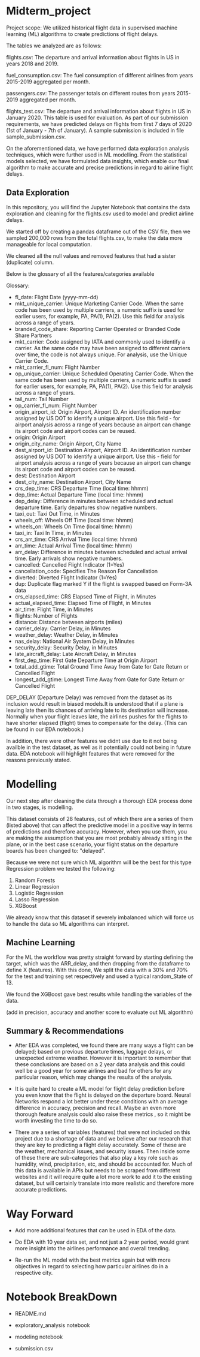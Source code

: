 # Midterm_project

Project scope: We utilized historical flight data in supervised machine learning (ML) algorithms to create predictions of flight delays.

The tables we analyzed are as follows: 

flights.csv: The departure and arrival information about flights in US in years 2018 and 2019.

fuel_consumption.csv: The fuel consumption of different airlines from years 2015-2019 aggregated per month.

passengers.csv: The passenger totals on different routes from years 2015-2019 aggregated per month.

flights_test.csv: The departure and arrival information about flights in US in January 2020. This table is used for evaluation. As part of our submission requirements, we have predicted delays on flights from first 7 days of 2020 (1st of January - 7th of January). A sample submission is included in file sample_submission.csv.

On the aforementioned data, we have performed data exploration analysis techniques, which were further used in ML modelling. From the statistical models selected, we have formulated data insights, which enable our final algorithm to make accurate and precise predictions in regard to airline flight delays.

## Data Exploration

In this repository, you will find the Jupyter Notebook that contains the data exploration and cleaning for the flights.csv used to model and predict airline delays.

We started off by creating a pandas dataframe out of the CSV file, then we sampled 200,000 rows from the total flights.csv, to make the data more manageable for local computation.

We cleaned all the null values and removed features that had a sister (duplicate) column. 

Below is the glossary of all the features/categories available

Glossary:

- fl_date: Flight Date (yyyy-mm-dd)
- mkt_unique_carrier: Unique Marketing Carrier Code. When the same code has been used by multiple carriers, a numeric suffix is used for earlier users, for example, PA, PA(1), PA(2). Use this field for analysis across a range of years.
- branded_code_share: Reporting Carrier Operated or Branded Code Share Partners
- mkt_carrier: Code assigned by IATA and commonly used to identify a carrier. As the same code may have been assigned to different carriers over time, the code is not always unique. For analysis, use the Unique Carrier Code.
- mkt_carrier_fl_num: Flight Number
- op_unique_carrier: Unique Scheduled Operating Carrier Code. When the same code has been used by multiple carriers, a numeric suffix is used for earlier users, for example, PA, PA(1), PA(2). Use this field for analysis across a range of years.
- tail_num: Tail Number
- op_carrier_fl_num: Flight Number
- origin_airport_id: Origin Airport, Airport ID. An identification number assigned by US DOT to identify a unique airport. Use this field - for airport analysis across a range of years because an airport can change its airport code and airport codes can be reused.
- origin: Origin Airport
- origin_city_name: Origin Airport, City Name
- dest_airport_id: Destination Airport, Airport ID. An identification number assigned by US DOT to identify a unique airport. Use this - field for airport analysis across a range of years because an airport can change its airport code and airport codes can be reused.
- dest: Destination Airport
- dest_city_name: Destination Airport, City Name
- crs_dep_time: CRS Departure Time (local time: hhmm)
- dep_time: Actual Departure Time (local time: hhmm)
- dep_delay: Difference in minutes between scheduled and actual departure time. Early departures show negative numbers.
- taxi_out: Taxi Out Time, in Minutes
- wheels_off: Wheels Off Time (local time: hhmm)
- wheels_on: Wheels On Time (local time: hhmm)
- taxi_in: Taxi In Time, in Minutes
- crs_arr_time: CRS Arrival Time (local time: hhmm)
- arr_time: Actual Arrival Time (local time: hhmm)
- arr_delay: Difference in minutes between scheduled and actual arrival time. Early arrivals show negative numbers.
- cancelled: Cancelled Flight Indicator (1=Yes)
- cancellation_code: Specifies The Reason For Cancellation
- diverted: Diverted Flight Indicator (1=Yes)
- dup: Duplicate flag marked Y if the flight is swapped based on Form-3A data
- crs_elapsed_time: CRS Elapsed Time of Flight, in Minutes
- actual_elapsed_time: Elapsed Time of Flight, in Minutes
- air_time: Flight Time, in Minutes
- flights: Number of Flights
- distance: Distance between airports (miles)
- carrier_delay: Carrier Delay, in Minutes
- weather_delay: Weather Delay, in Minutes
- nas_delay: National Air System Delay, in Minutes
- security_delay: Security Delay, in Minutes
- late_aircraft_delay: Late Aircraft Delay, in Minutes
- first_dep_time: First Gate Departure Time at Origin Airport
- total_add_gtime: Total Ground Time Away from Gate for Gate Return or Cancelled Flight
- longest_add_gtime: Longest Time Away from Gate for Gate Return or Cancelled Flight

DEP_DELAY (Departure Delay) was removed from the dataset as its inclusion would result in biased models.It is understood that if a plane is leaving late then its chances of arriving late to its destination will increase. Normally when your flight leaves late, the airlines pushes for the flights to have shorter elapsed (flight) times to compensate for the delay. (This can be found in our EDA notebook.)

In addition, there were other features we didnt use due to it not being availble in the test dataset, as well as it potentially could not being in future data. EDA notebook will highlight features that were removed for the reasons previously stated.

# Modelling

Our next step after cleaning the data through a thorough EDA process done in two stages, is modelling.

This dataset consists of 28 features, out of which there are a series of them (listed above) that can affect the predictive model in a positive way in terms of predictions and therefore accuracy. However, when you use them, you are making the assumption that you are most probably already sitting in the plane, or in the best case scenario, your flight status on the departure boards has been changed to: "delayed".

Because we were not sure which ML algorithm will be the best for this type Regression problem we tested the following:

1. Random Forests
2. Linear Regression
3. Logistic Regression
4. Lasso Regression
5. XGBoost

We already know that this dataset if severely imbalanced which will force us to handle the data so ML algorithms can interpret.

## Machine Learning

For the ML the workflow was pretty straight forward by starting defining the target, which was the ARR_delay, and then dropping from the dataframe to define X (features). With this done, We split the data with a 30% and 70% for the test and training set respectively and used a typical random_State of 13.

We found the XGBoost gave best results while handling the variables of the data. 

(add in precision, accuracy and another score to evaluate out ML algorithm)

## Summary & Recommendations

- After EDA was completed, we found there are many ways a flight can be delayed; based on previous departure times, luggage delays, or unexpected extreme weather. However it is important to remember that these conclusions are based on a 2 year data analysis and this could well be a good year for some airlines and bad for others for any particular reason, which may change the results of the analysis.

- It is quite hard to create a ML model for flight delay prediction before you even know that the flight is delayed on the departure board. Neural Networks respond a lot better under these conditions with an average difference in accuracy, precision and recall. Maybe an even more thorough feature analysis could also raise these metrics , so it might be worth investing the time to do so.

- There are a series of variables (features) that were not included on this project due to a shortage of data and we believe after our research that they are key to predicting a flight delay accurately. Some of these are the weather, mechanical issues, and security issues. Then inside some of these there are sub-categories that also play a key role such as humidity, wind, precipitation, etc, and should be accounted for. Much of this data is available in APIs but needs to be scraped from different websites and it will require quite a lot more work to add it to the existing dataset, but will certainly translate into more realistic and therefore more accurate predictions.

# Way Forward

- Add more additional features that can be used in EDA of the data.

- Do EDA with 10 year data set, and not just a 2 year period, would grant more insight into the airlines performance and overall trending.

- Re-run the ML model with the best metrics again but with more objectives in regard to selecting how particular airlines do in a respective city.

# Notebook BreakDown 

- README.md

- exploratory_analysis notebook

- modeling notebook

- submission.csv 
